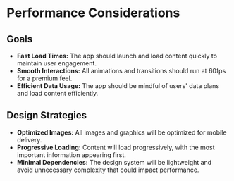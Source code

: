# Performance Considerations

## Goals

* **Fast Load Times:** The app should launch and load content quickly to maintain user engagement.  
* **Smooth Interactions:** All animations and transitions should run at 60fps for a premium feel.  
* **Efficient Data Usage:** The app should be mindful of users' data plans and load content efficiently.

## Design Strategies

* **Optimized Images:** All images and graphics will be optimized for mobile delivery.  
* **Progressive Loading:** Content will load progressively, with the most important information appearing first.  
* **Minimal Dependencies:** The design system will be lightweight and avoid unnecessary complexity that could impact performance.